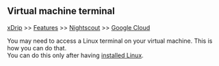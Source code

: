 ## Virtual machine terminal
[xDrip](../../README.md) >> [Features](../Features_page) >> [Nightscout](../Nightscout_page) >> [Google Cloud](./GoogleCloud)  
  
You may need to access a Linux terminal on your virtual machine.  This is how you can do that.  
You can do this only after having [installed Linux](./NS_Install).  
  
  
